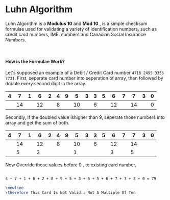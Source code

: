 # Luhn Algorithm

Luhn Algorithm is a **Modulus 10** and **Mod 10** , is a simple checksum formulae used for validating a variety of identification numbers, such as credit card numbers, IMEI numbers and Canadian Social Insurance Numbers. 

<br />

#### How is the Formulae  Work? 
Let's supposed an example of a Debit / Credit Card number ```4716 2495 3356 7731```.
First, seperate card number into seperation of array, then followed by double every 
second digit in the array. 

| 4 | 7 | 1 | 6 | 2 | 4 | 9 | 5 | 3 | 3 | 5 | 6 | 7 | 7 | 3 | 0 |
|---|---|---|---|---|---|---|---|---|---|---|---|---|---|---|---|
|   | 14 |   | 12 |  | 8 |  | 10 |   | 6 |  | 12 |  | 14 |  | 0 |

Secondly, If the doubled value ishigher than 9, seperate those numbers
into array and get the sum of both.

| 4 | 7 | 1 | 6 | 2 | 4 | 9 | 5 | 3 | 3 | 5 | 6 | 7 | 7 | 3 | 0 |
|---|---|---|---|---|---|---|---|---|---|---|---|---|---|---|---|
|   | 14 |   | 12 |  | 8 |  | 10 |   | 6 |  | 12 |  | 14 |  |  |
|   | 5 |   | 3 |  |  |  | 1 |   |  |  | 3 |  | 5 |  |  |

Now Override those values before 9 , to existing card number,

```latex

4 + 7 + 1 + 6 + 2 + 8 + 9 + 5 + 3 + 6 + 5 + 6 + 7 + 7 + 3 + 0 = 79

\newline
\therefore This Card Is Not Valid:: Not A Multiple Of Ten
```
